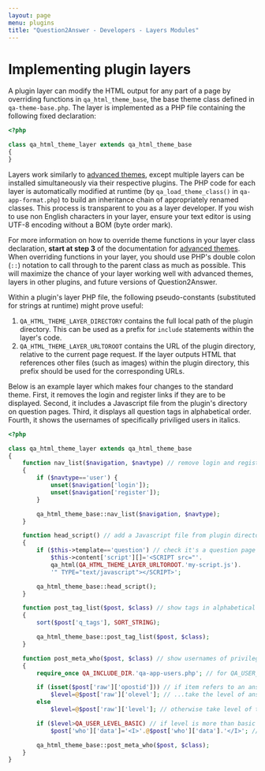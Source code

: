 ```yaml
---
layout: page
menu: plugins
title: "Question2Answer - Developers - Layers Modules"
---
```


# Implementing plugin layers

A plugin layer can modify the HTML output for any part of a page by overriding functions in `qa_html_theme_base`, the base theme class defined in `qa-theme-base.php`. The layer is implemented as a PHP file containing the following fixed declaration:

```php
<?php

class qa_html_theme_layer extends qa_html_theme_base
{
}
```

Layers work similarly to [advanced themes](/themes/), except multiple layers can be installed simultaneously via their respective plugins. The PHP code for each layer is automatically modified at runtime (by `qa_load_theme_class()` in `qa-app-format.php`) to build an inheritance chain of appropriately renamed classes. This process is transparent to you as a layer developer. If you wish to use non English characters in your layer, ensure your text editor is using UTF-8 encoding without a BOM (byte order mark).

For more information on how to override theme functions in your layer class declaration, **start at step 3** of the documentation for [advanced themes](/themes/). When overriding functions in your layer, you should use PHP's double colon (`::`) notation to call through to the parent class as much as possible. This will maximize the chance of your layer working well with advanced themes, layers in other plugins, and future versions of Question2Answer.

Within a plugin's layer PHP file, the following pseudo-constants (substituted for strings at runtime) might prove useful:

1. `QA_HTML_THEME_LAYER_DIRECTORY` contains the full local path of the plugin directory. This can be used as a prefix for `include` statements within the layer's code.
2. `QA_HTML_THEME_LAYER_URLTOROOT` contains the URL of the plugin directory, relative to the current page request. If the layer outputs HTML that references other files (such as images) within the plugin directory, this prefix should be used for the corresponding URLs.

Below is an example layer which makes four changes to the standard theme. First, it removes the login and register links if they are to be displayed. Second, it includes a Javascript file from the plugin's directory on question pages. Third, it displays all question tags in alphabetical order. Fourth, it shows the usernames of specifically priviliged users in italics.

```php
<?php

class qa_html_theme_layer extends qa_html_theme_base
{
    function nav_list($navigation, $navtype) // remove login and register links
    {
        if ($navtype=='user') {
            unset($navigation['login']);
            unset($navigation['register']);
        }

        qa_html_theme_base::nav_list($navigation, $navtype);
    }

    function head_script() // add a Javascript file from plugin directory
    {
        if ($this->template=='question') // check it's a question page
            $this->content['script'][]='<SCRIPT src="'.
            qa_html(QA_HTML_THEME_LAYER_URLTOROOT.'my-script.js').
            '" TYPE="text/javascript"></SCRIPT>';

        qa_html_theme_base::head_script();
    }

    function post_tag_list($post, $class) // show tags in alphabetical order
    {
        sort($post['q_tags'], SORT_STRING);

        qa_html_theme_base::post_tag_list($post, $class);
    }

    function post_meta_who($post, $class) // show usernames of privileged users in italics
    {
        require_once QA_INCLUDE_DIR.'qa-app-users.php'; // for QA_USER_LEVEL_BASIC constant

        if (isset($post['raw']['opostid'])) // if item refers to an answer or comment...
            $level=@$post['raw']['olevel']; // ...take the level of answer or comment author
        else
            $level=@$post['raw']['level']; // otherwise take level of the question author

        if ($level>QA_USER_LEVEL_BASIC) // if level is more than basic user...
            $post['who']['data']='<I>'.@$post['who']['data'].'</I>'; // ...add italics

        qa_html_theme_base::post_meta_who($post, $class);
    }
}
```
